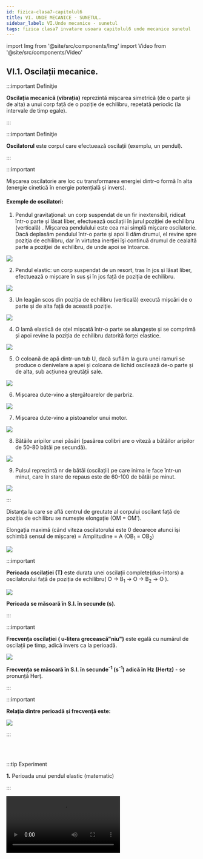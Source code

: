 ```yaml
---
id: fizica-clasa7-capitolul6
title: VI. UNDE MECANICE - SUNETUL.
sidebar_label: VI.Unde mecanice - sunetul
tags: fizica clasa7 invatare usoara capitolul6 unde mecanice sunetul
---
```


import Img from '@site/src/components/Img'
import Video from '@site/src/components/Video'


## VI.1. Oscilații mecanice.


:::important Definiţie

**Oscilația mecanică (vibrația)** reprezintă mișcarea simetrică (de o parte și de alta) a unui corp față de o poziție de echilibru, repetată periodic (la intervale de timp egale).


:::



:::important Definiţie

**Oscilatorul** este corpul care efectuează oscilații (exemplu, un pendul).


:::



:::important


Mișcarea oscilatorie are loc cu transformarea energiei dintr-o formă în alta (energie cinetică în energie potențială și invers).


#### Exemple de oscilatori:

1) Pendul gravitațional: un corp suspendat de un fir inextensibil, ridicat într-o parte și lăsat liber, efectuează oscilații în jurul poziției de echilibru (verticală) . Mişcarea pendulului este cea mai simplă mişcare oscilatorie. Dacă deplasăm pendulul într-o parte şi apoi îi dăm drumul, el revine spre poziţia de echilibru, dar în virtutea inerţiei îşi continuă drumul de cealaltă parte a poziţiei de echilibru, de unde apoi se întoarce.

<Img src="fizica/clasa7/capitolul6/6_1_Poza1_PendulGravitational.jpg" />


2) Pendul elastic: un corp suspendat de un resort, tras în jos și lăsat liber, efectuează o mișcare în sus și în jos față de poziția de echilibru.

<Img src="fizica/clasa7/capitolul6/6_1_Poza2_PendulElastic.jpg" />



3) Un leagăn scos din poziția de echilibru (verticală) execută mișcări de o parte și de alta față de această poziție.

<Img src="fizica/clasa7/capitolul6/6_1_Poza3_Leagane.jpg" />

4) O lamă elastică de oțel mișcată într-o parte se alungește și se comprimă și apoi revine la poziția de echilibru datorită forței elastice.

<Img src="fizica/clasa7/capitolul6/6_1_Poza4_LamaElasticaDeOtel.jpg" />

5) O coloană de apă dintr-un tub U, dacă suflăm la gura unei ramuri se produce o denivelare a apei și coloana de lichid oscilează de-o parte și de alta, sub acțiunea greutății sale.

<Img src="fizica/clasa7/capitolul6/6_1_Poza5_ColoanaApaInTubU.jpg" />

6) Mișcarea dute-vino a ștergătoarelor de parbriz.

<Img src="fizica/clasa7/capitolul6/6_1_Poza6_StergatoareParbriz.jpg" />

7) Mișcarea dute-vino a pistoanelor unui motor.

<Img src="fizica/clasa7/capitolul6/6_1_Poza7_PistonMotor.jpg" />

8) Bătăile aripilor unei păsări (pasărea colibri are o viteză a bătăilor aripilor de 50-80 bătăi pe secundă).

<Img src="fizica/clasa7/capitolul6/6_1_Poza8_PasareaColibri.jpg" />

9) Pulsul reprezintă nr de bătăi (oscilații) pe care inima le face într-un minut, care în stare de repaus este de 60-100 de bătăi pe minut.

<Img src="fizica/clasa7/capitolul6/6_1_Poza9_Pulsul.jpg" />



:::



Distanța la care se află centrul de greutate al corpului oscilant față de poziția de echilibru se numește elongație (OM = OM').

Elongația maximă (când viteza oscilatorului este 0 deoarece atunci își schimbă sensul de mișcare) = Amplitudine = A (OB<sub>1</sub> = OB<sub>2</sub>)

<Img src="fizica/clasa7/capitolul6/6_1_Poza10_ElongatiaMaxima.jpg" />



:::important

**Perioada oscilației (T)** este durata unei oscilații complete(dus-întors) a oscilatorului față de poziția de echilibru( O → B<sub>1</sub> → O → B<sub>2</sub> → O ).


<Img src="fizica/clasa7/capitolul6/6_1_Poza11_FormulaPerioadaOscilatiei.jpg" />

**Perioada se măsoară în S.I. în secunde (s).**


:::


:::important

**Frecvența oscilației ( υ-litera grecească"niu")** este egală cu numărul de oscilații pe timp, adică invers ca la perioadă.

<Img src="fizica/clasa7/capitolul6/6_1_Poza12_FormulaFrecventaOscilatiei.jpg" />


**Frecvența se măsoară în S.I. în  secunde<sup>-1</sup> (s<sup>-1</sup>) adică în Hz (Hertz)** - se pronunță Herț.


:::


:::important

**Relația dintre perioadă și frecvență este:**

<Img src="fizica/clasa7/capitolul6/6_1_Poza13_FormulaRelatiaDintreFrecventaSiPerioada.jpg" />


:::

<br></br>

:::tip Experiment

**1.** Perioada unui pendul elastic (matematic)

:::


<Video src="https://www.youtube.com/embed/n3J8u4kGc5g" />


<br></br>

**Materiale necesare:** suport, riglă, resort, corpuri de diferite mase, cronometru.
 



**Descrierea experimentului:** 

- Atârnă un corp de resort și trage de corp pe verticală,  în jos (nu prea mult) astfel încât corpul să aibă o mișcare pe verticală, sus-jos, adică să oscileze.

- Măsoară timpul în care se efectuează mai multe oscilații complete (dus-întors) pentru diferite mase, împarte timpul măsurat la numărul de oscilații numărate și trece-le în tabel.

- Reprezintă dependența m = f (T<sup>2</sup>), adică masa corpului suspendat de resort în funcție de pătratul perioadei T,  măsurată în experiment.


<Img src="fizica/clasa7/capitolul6/6_1_Poza14_TabelExperiment1.jpg" />

<Img src="fizica/clasa7/capitolul6/6_1_Poza15_GraficExperiment1.jpg" />




**Concluzia experimentului:**

Vei constata că această dependență este liniară, adică graficul este o linie dreaptă.





Pentru oscilatorul elastic avem **formula perioadei sale de oscilație** următoarea relație : 


<Img src="fizica/clasa7/capitolul6/6_1_Poza16_FormulaPerioadeiDeOScilatieExperiment1.jpg" />




Deci, perioada pendulului elastic este direct proporțională cu masa (m) în radical a pendulului și invers proporțională cu radicalul  constantei elastice (k) a resortului.



<br></br>








:::tip Experiment

**2.** Perioada unui pendul gravitațional

:::


<Video src="https://www.youtube.com/embed/3DwkOa10Gt4" />


<br></br>

**Materiale necesare:** suport, riglă, fire de ață de diferite lungimi, un  corp (bilă, mingiută, piuliță), cronometru.
 



**Descrierea experimentului:** 

- Atârnă un corp de firul de ață și trage de corp în sus (nu prea mult) și lasă  corpul să aibă o mișcare sus-jos, adică să oscileze sub acțiunea greutății sale.

- Măsoară timpul în care se efectuează o oscilație completă( dus-întors) pentru diferite lungimi(l ) ale firului și trece-le în tabel.

- Reprezintă dependența l = f (T<sup>2</sup>), adică masa corpului suspendat de resort în funcție de pătratul perioadei (T) măsurată în experiment.



<Img src="fizica/clasa7/capitolul6/6_1_Poza17_TabelExperiment2.jpg" />

<Img src="fizica/clasa7/capitolul6/6_1_Poza18_GraficExperiment2.jpg" />




**Concluzia experimentului:**

Vei constata că această dependență este liniară, adică graficul este o linie dreaptă.


Pentru oscilatorul gravitațional avem **formula perioadei sale de oscilație** următoarea relație:

<Img src="fizica/clasa7/capitolul6/6_1_Poza19_FormulaPerioadeiDeOScilatieExperiment2.jpg" />


Deci,  perioada pendulului gravitațional este direct proporțională cu lungimea firului inextensibil (l) în radical a pendulului și invers proporțională cu radicalul  accelerației gravitaționale (g) .









<br></br>








:::tip Experiment

**3.** Frecvența unui pendul gravitațional

:::


<Video src="https://www.youtube.com/embed/PHmRLY_SUg4" />


<br></br>

**Materiale necesare:** două piulite, foarfecă, aţă, bandă adezivă.
 



**Descrierea experimentului:** 

- Atârnă două piulițe, una de un fir de ață mai scurt și cealaltă de un fir mai lung.

- Agaţă cele două pendule pe blatul unei mese, cu ajutorul benzii adezive, la o distanţă de 10cm.

- Ridică firele celor două pendule la aceeaşi înălţime astfel încât, firele să fie paralele. Dă drumul simultan  celor două pendule cu lungimi diferite.

- Măsoară timpul în care cele două pendule efectuează un anumit număr de oscilații și calculează frecvență fiecărui pendul.


:::note Observație

Pendulul scurt oscilează mai repede decât pendulul mai lung.

:::



**Concluzia experimentului:**

Un corp poate avea un număr mai mare sau mai mic de oscilaţii în unitatea de timp. Mărimea fizică care ne arată numărul de oscilaţii executate de un corp într-o secundă se numeşte frecvenţă.  Ea se exprimă în oscilaţii pe secundă , adică în herzi. 


<br></br>
<br></br>





## VI.2. Unde mecanice.

:::important Definiție

**Unda mecanică** este fenomenul de propagare a unei oscilații printr-un mediu material (substanță) însoțit de transport de energie (nu și de substanță).


:::


:::important

Sursa producerii unei unde mecanice este un oscilator mecanic.

Mediul prin care se propagă oscilația este un mediu elastic. Particulele mediului elastic efectuează oscilații în jurul poziției de echilibru, transmițând la distanță mișcarea oscilatorie și implicit, energia mecanică.


:::


#### Clasificarea undelor mecanice  după direcția de propagare:

**1) Unde transversale**  se propagă cu perturbația perpendiculară pe direcția de oscilație a particulelor mediului. 

**Exemple:**

- undele de la suprafața apei,

- undele particulelor dintr-o sfoară sau fir,

- coarda unei viori, etc.



<Img src="fizica/clasa7/capitolul6/6_2_Poza1_Schema1_Undetransversale.jpg" />

<Img src="fizica/clasa7/capitolul6/6_2_Poza2_Valuri.jpg" />

<Img src="fizica/clasa7/capitolul6/6_2_Poza3_Schema2_Undetransversale.jpg" />



**2) Unde longitudinale** se propagă cu perturbația pe aceeași direcție cu direcția de oscilație a particulelor mediului.

**Exemple:**
 
- undele care apar în resortul elastic,

- unda de șoc dintr-o garnitură de tren când se decuplează locomotiva,

- unda sonoră în aer.



<Img src="fizica/clasa7/capitolul6/6_2_Poza4_Schema_UndeLongitudinale.jpg" />

<Img src="fizica/clasa7/capitolul6/6_2_Poza5_Schema2_UndeLongitudinale.jpg" />





<br></br>
<br></br>


## VI.3. Undele seismice.


:::important Definiție

**Cutremurul (seismul)** este o mișcare a Pământului generată de mișcarea plăcilor tectonice sau de un vulcan care erupe.


:::

<Img src="fizica/clasa7/capitolul6/6_3_Poza1_Seismograf.jpg" />


Cutremurele submarine pot declanșa formarea unor valuri uriașe (de până la 30 m) fiind numite tsunami în Oceanul Pacific.

<Img src="fizica/clasa7/capitolul6/6_3_Poza3_Tsunami.jpg" />

Sursa care generează cutremurul și se află în interiorul Pământului se numește hipocentru, iar punctul de la suprafața hipocentrului este epicentrul seismului, în care se măsoară intensitatea cutremurului cu ajutorul seismografului.


<Img src="fizica/clasa7/capitolul6/6_3_Poza2_SoseaCrapata.jpg" />



Undele seismice au două componente:

- Unde primare (P), unde longitudinale, cele mai rapide de 6km/s și cele mai periculoase.

- Unde secundare (S), unde transversale, cu o v = 4km/s


:::important Definiție

**Lungimea de undă** = λ = distanța parcursă de undă într-o perioadă.

<Img src="fizica/clasa7/capitolul6/6_3_Poza4_FormulaLungimiiDeUnda.jpg" />

v = viteza undei

T = perioada undei

υ = frecvența undei

<Img src="fizica/clasa7/capitolul6/6_3_Poza5_GraficulLungimiiDeUnda.jpg" />




:::




<br></br>
<br></br>


## VI.4. Acustică.


:::important Definiție

**Acustica** este ramura Fizicii care studiază sunetele.


:::




### VI.4.1. Sunetele.Surse sonore.Proprietățile sunetului.


:::important Definiție

**Sunetele** sunt unde sonore  formate dintr-o serie de compresii şi de extensii (rarefieri) alternative ale unui mediu elastic.


:::



:::important

Fiecare moleculă a mediului elastic transferă energia moleculei vecine, dar după ce unda sonoră a trecut, fiecare moleculă rămâne în poziţia sa iniţială. 

<Img src="fizica/clasa7/capitolul6/6_4_1_Poza1_BoxaSiUreche.jpg" />


:::




:::important Definiție

**Sursa sonoră** este un corp care produce sunete prin vibrație (oscilație).

**Sursele sonore** sunt:

**1) Corzile vibrante** (cordele vocale ale animalelor și ale omului, coardele vibrante ale instrumentelor cu corzi-vioară, chitară, pian etc)

**2) Tuburile sonore** (fluier,flaut, taragot, nai, orgă, clarinet etc.)

**3) Membrane sau plăci vibrante** (tobă, cinel, xilofontalgere, tam-tam, difuzor)

<br></br> 

<Video src="https://www.youtube.com/embed/wMGMKW8Iiys" />


<br></br>

<Video src="https://www.youtube.com/embed/cp4rU9Mc8Jo" />


<br></br>

<Video src="https://www.youtube.com/embed/ec_C7t3WynI" />


<br></br>

<Video src="https://www.youtube.com/embed/XiIhML4rgGo" />




:::



:::caution Instrumente muzicale

- Când atingi clapa unui pian, un ciocănel lovește corzile, făcându-le să vibreze. 

<Img src="fizica/clasa7/capitolul6/6_4_1_Poza2_Pian.jpg" />

- Pentru a obține un sunet mai înalt, coarda este scurtată (vezi vioara).

<Img src="fizica/clasa7/capitolul6/6_4_1_Poza3_Vioara.jpg" />

- Sunetul unui contrabas provine prin vibrarea coardelor, fie prin ciupire, fie prin folosirea unui arcuș.

<Img src="fizica/clasa7/capitolul6/6_4_1_Poza4_Contrabas.jpg" />

- Când sufli într-un saxofon, o bucată mică de lemn (ancie) vibrează, determinând vibrația aerului în saxofon. Clapele saxofonului scurtează sau lungesc coloana de aer din interior. Cu cât ea este mai lungă, cu atât sunetul este jos.

<Img src="fizica/clasa7/capitolul6/6_4_1_Poza5_Saxofon.jpg" />

- Făcându-și buzele să vibreze, instrumentistul pune în vibrație coloana de aer dinăuntrul trompetei.

<Img src="fizica/clasa7/capitolul6/6_4_1_Poza6_Trompeta.jpg" />

- Când bețele lovesc toba sau țambalul, membranele metalice ale acestora vibrează. 

<Img src="fizica/clasa7/capitolul6/6_4_1_Poza7_Tobe.jpg" />




:::





:::important

**Proprietățile (calitățile) sunetului**

**I. Intensitatea(tăria) sunetului** ne arată cât de tare sau cât de slab este un sunet. Ea este direct proporțională cu energia pe care o transportă unda sonoră în unitatea de timp prin unitatea de suprafață. Cu cât ne îndepărtăm de sursă, cu atât intensitatea sunetului scade. 

**Se măsoară în decibeli (dB).**
 


**Exemple de intensități de sunete:**

- Foșnet de frunze 10dB

- Șoapte 20dB

- Vorbire normală 40dB

- Țipăt 60-70dB

- Aspirator 70dB

- Zgomotul trenului 80dB

- Zgomot de stradă 90dB

- Tunet 80dB-100dB

- Ciocan pneumatic 100dB

- Concert 110dB

- Decolarea avionului cu reacție 130

- Sunete dureroase 140dB

- Surzire peste 140dB




**II. Înălțimea sunetului se măsoară prin frecvența sunetelor** = litera grecească, niu, υ

<Img src="fizica/clasa7/capitolul6/6_4_1_Poza8_FormulaFrecventei.jpg" />





_**Clasificarea sunetelor după frecvență:**_

**a) Infrasunete** sunt sunetele care au o frecvență mai mică decât 16 Hz. Exemple: bătăile inimii, undele seismice, oscilații ale pendulului mecanic. Omul nu le poate auzi. Balenele, hipopotamii , elefanții și aligatorii folosesc infrasuntele pentru a comunica.
 
 
**b) Sunetele** sunt singurele unde sonore percepute de om și au frecvența de 16-20.000 Hz.

**c) Ultrasunetele** sunt sunetele cu frecvența mai mare decât 20.000 Hz. Animale care percep ultrasunete: câini, pisici, lilieci, delfini, șoareci, unele insecte(moliile). Nici acestea nu le auzim.


Ultrasunetele se utilizează la prepararea serurilor şi vaccinurilor, la sterilizarea şi conservarea alimentelor. 



**III. Timbrul sunetului** permite identificarea sursei sonore. Vocea noastră este o amprentă (unică), ca și amprenta digitală și cea a irisului ochiului nostru.

:::




:::caution Aplicații

Sunetul este considerat a fi muzical atunci când în sursa sa sonoră se formează unde staţionare, sunetele emise fiind periodice. Sunetul muzical înseamnă are o serie de însuşiri precum:  o înălţime constantă, modificarea acesteia trebuie să depindă numai de voinţa executantului, o intensitate care să poată fi modulată după necesitate sau după dorinţă, un timbru caracteristic, personal, bine definit şi inconfundabil, o durată convenabilă, suficientă cerinţei muzicale, durată care poate fi mică (coarde lovite, ciupite etc.), sau mare (coarde solicitate cu arcuşul, tuburi sonore).



:::



<Video src="https://www.youtube.com/embed/Txs8GD9oJcI" />



<br></br>


### VI.4.2. Propagarea sunetului.



:::important


**Sunetul are nevoie de un mediu (gazos, lichid, solid) pentru a se propaga.**


**În vid sunetul nu se propagă, pentru că nu are cine să transmită vibrația.**


**Sunetul își schimbă viteza în funcție de mediul traversat.**


**Cea mai mică viteză a sunetului este în aer, aproximativ, 340m/s.**(această viteză trebuie știută).

**Viteza sunetului depinde de doi factori:**

a) **Temperatura mediului elastic**  prin care se propagă sunetul cu cât este mai mare, cu atât crește și viteza.(vezi tabelul de mai jos la aer pentru diferite temperaturi).

b) Viteza sunetului **variază de la substanță la substanță:** sunetul călătorește cel mai lent în gaze, călătorește mai repede în lichide și cel mai rapid în solide.



:::


Iată în continuare un tabel care prezintă viteza sunetului prin diferite medii :


<Img src="fizica/clasa7/capitolul6/6_4_2_Poza1_TabelVitezeSunet.jpg" />




:::tip Experiment

**4.** Viteza sunetului

:::


<Video src="https://www.youtube.com/embed/YdP9RMTxHwo" />


<br></br>

**Materiale necesare:** Un ceas care ticăie (preferabil mecanic), o masă cu blat de lemn sau metal.
 



**Descrierea experimentului:** 

- Aşază un ceas care ticăie pe blatul mesei, la un capăt și ascultă-i ticăitul.

- Aşază urechea lipită de masă la distanţa măsurată prima dată.
 
- Ce observi ?


:::note Observație

Ticăitul ceasului este perceput de ureche mai tare când îl ascultăm prin blatul mesei .

:::



**Concluzia experimentului:**

Sunetul se propagă mai repede prin blatul de lemn al mesei, decât prin aer. 

Sunetul se propagă cu viteze diferite în diverse medii, cea mai mare viteză fiind prin solidele compacte, apoi prin lichide şi, în cele din urmă, prin gaze.
 


<br></br>


Mach (pronunție "mac") este o unitate de măsură folosită în aerodinamică pentru a exprima viteza unui corp supersonic.


:::important Definiție

**Corpul supersonic** (proiectil, avion, rachetă etc.) este corpul care se deplasează cu o viteză egală sau mai mare decât viteza sunetului în aer . 

**Viteza  1 Mach = 340 m/s** 



::



:::caution Aplicații

Boomul sonic este un fenomen care apare atunci când un obiect se deplasează cu o viteză mai mare decât cea a sunetului. Practic, atunci când un aparat de zbor - de exemplu un avion supersonic  - depăşeşte bariera sunetului, acesta călătoreşte mai repede decât undele sonore . Rezultă este un fenomen de compresie a undelor sonore care creează un "boom" când ajung la nivelul urechii unei persoane.


Bariera sunetului a fost depăşită pentru prima dată în 1947 de pilotul în vârstă de doar 24 de ani pe nume **Chuck Yeager**, la bordul unui aparat de zbor de tip Bell X-1. Avionul a fost lansat de la bordul unui alt aparat de zbor aflat în aer la mare înălţime şi a atins viteza de 1229 de km/h, fiind propulsat de un motor-rachetă. Deşi la vremea respectivă bariera sunetului era considerată de netrecut, în zilele noastre foarte multe aparate de zbor dezvoltă viteze supersonice.

<Img src="fizica/clasa7/capitolul6/6_4_2_Poza2_AvionBellX.jpg" />


:::



:::important

**Pe cer, fulgerul (lumina) și tunetul (sunetul) se produc simultan. Dar, omul vede mai întâi lumina fulgerului și mai târziu aude zgomotul tunetului, deoarece lumina se propagă cu o viteză mult mai mare (300000000m/s) față de viteza sunetului(340m/s).**


:::


:::caution Problemă model

1) Transformă viteza de 9,6 Mach în km/h.(Avioanele care depășesc 5Mach sunt hipersonice).

#### Rezolvare

- Transformăm din Mach în m/s și apoi în km/h.

<Img src="fizica/clasa7/capitolul6/6_4_2_Poza3_RezolvareProblemaModel1.jpg" />


2) Transformă viteza de 1224km/h în Mach. 

#### Rezolvare

- Transformăm întăi viteza în m/s și apoi în Mach, cu regula de trei simplă.

<Img src="fizica/clasa7/capitolul6/6_4_2_Poza4_RezolvareProblemaModel2.jpg" />




:::







<br></br>


### VI.4.3. Reflexia sunetului. Ecoul.


**Reflexia sunetului** are loc când unda sonoră întălnește un alt mediu și se întoarce în primul  mediu, cu schimbarea direcției de propagare.

<Img src="fizica/clasa7/capitolul6/6_4_2_Poza4_RezolvareProblemaModel2.jpg" />


:::important Definiție


**Ecoul** este un fenomen acustic ce constă în repetarea sunetului emis de o sursă și perceperea lui ca un sunet distinct în raport cu sunetul primar. El este o consecință a reflexiei sunetului pe un obstacol îndepărtat de sursa sonoră.

:::

Pentru ca sunetul reflectat de un obstacol să fie perceput distinct, ca ecou, el trebuie să se întoarcă la ureche după ce a încetat perceperea sunetului inițial.
 
Deoarece un sunet persistă în ureche cel puțin o zecime de secundă (adică urechea noastră este impresionată de un sunet timp de 0,1s, timp în care nu mai auzim alt sunet), sunetul reflectat va fi perceput ca ecou doar dacă va ajunge la ureche după cel puțin 1/10 secunde de la perceperea sunetului emis.
 
Pentru a afla distanța minimă dintre sursa sonoră și un obstacol (perete) pentru a auzi ecoul sunetului inițial, calculăm distanța parcursă de sunet dus-întors :

2 ∙ d = v ∙ t

2 ∙ d = 340 m/s ∙ 0,1 s =34

d = 17 m (distanța minimă a obstacolului pentru a auzi ecoul unui sunet monosilabic).

Pentru ca un sunet foarte scurt să fie perceput ca ecou, distanța până la un obstacol trebuie să fie de cel puțin 17 m, deoarece viteza sunetului în aer este de cca. 340 m/s. Dacă distanța este dublă (34m) sau triplă (51m), ecoul va fi bisilabic , respectiv trisilabic.

De aceea, fenomenul ecoului este observat cel mai bine în munți sau într-o sală goală de mari dimensiuni.
 
Dacă distanța până la obstacolul reflectant este mai mică de 17 m, sunetul reflectat va sosi înainte de încetarea senzației auditive a sunetului direct, producând în ureche o prelungire și o întărire a acestuia. În această situație, nu mai este vorba de ecou, ci de fenomenul numit reverberație.
 

:::caution Aplicațiile reflexiei sunetelor

- Ecolocația constă în orientarea animalelor cu ajutorul ecoului (reflexiei sunetului).  Unele animale folosesc ecoul pentru detectarea locației și navigație, cum ar fi cetaceele (delfini și balene) și liliecii. 


- Sonarul este un dispozitiv folosit de vase maritime pentru a determina cu ajutorul reflexiei ultrasunetului (US) adâncimea apei, bancurile de pești, găsirea epavelor, detectarea icebergurilor.

- Ecograful dă imagini ale unor organe pe baza reflexiei ultrasunetelor. Ecografia implică utilizarea unui transductor mic (sonda) și gel pentru a expune organismul la undele sonore de înaltă frecvență. Ecoul ultrasunetelor pe un anumit organ este transformat în semnale electrice care alcătuiesc o imagine pe un ecran.

  - Ecografia tridimensionala 3D, cu ajutorul computerului se realizează vizualizarea volumetrică  a structurilor anatomice. Ecografia 4D înseamnă 3D în mișcare.

  - În tehnică se utilizează pentru punerea în evidenţă a defectelor pieselor metalice numită defectoscopia ultrasonoră.


:::





:::caution Problemă model

3) Sursa sonoră a unui sonar are o frecvență de 50Hz. Viteaza de propagare a sunetului prin apă este de 1450m/s. Ce lungime de undă are unda sonoră emisă?

υ  = 50Hz

v = 1450m/s

λ = ?

#### Rezolvare

λ = v ∙ T = v/υ = 1450/50 = 29 m

:::





:::caution Problemă model

4) Lungimea undei sonore emisă de un liliac este de 3mm. Calculează frecvența sunetului emis de liliac, considerând viteza sunetului de 340m/s. Putem auzi sunetul respectiv? Argumentează.

λ = 3mm =  3/1000 m

v = 340m/s

υ = ?

#### Rezolvare


λ = v ∙ T = v/υ

υ = v/λ = 340/(3/1000) = 340/1 ∙1000/3 = 113.333,33 Hz
   
Noi nu auzim acest sunet emis de liliac, deoarece are frecvența mai mare de 20.000Hz, fiind un ultrasunet.

:::



<br></br>


### VI.4.4. Auzul.

<Img src="fizica/clasa7/capitolul6/6_4_4_Poza1_Urechea.jpg" />


:::important

Sunetele produse de o sursă sonoră sunt captate de pavilionul urechii și produc vibrația timpanului, care pune în vibrație cele trei oscioare articulate : ciocan , nicovală și scăriță. Vibrația acestora este condusă într-un tub înfășurat, în formă de melc (cochlee, de formă spiralată, plin cu un fluid). În melc se transformă vibrațiile în impulsuri nervoase transmise de nervul auditiv creierului. Creierul le analizează și dă senzația de auz.

:::







:::tip Experiment

**5.** Urechea de iepure

:::


<Video src="https://www.youtube.com/embed/gWDzPrFmUAQ" />


<br></br>

**Materiale necesare:** dosar carton (bucată de carton), bandă adezivă, căşti de urechi cu radio sau MP3 player.
 



**Descrierea experimentului:** 

- Realizează un con din cartonul dosarului prin răsucire şi prinde-l cu bandă adezivă pentru a nu se desface.

- Dă drumul la radio prin căşti şi vei observa că  dacă nu pui căştile în urechi, nu auzi aproape nimic.

- Apropie conul de carton cu partea mai îngustă de ureche şi îndreaptă gura mai largă a conului spre casca cu muzică.


:::note Observație

Muzica se aude prin con destul de bine ca şi cum ai fi pus căştile în urechi.

:::



**Concluzia experimentului:**

Sunetele slabe se împrăştie uşor înainte să ajungă la urechile tale. Prin urmare, acest con captează mult mai bine aceste sunete decât micuţul pavilion al urechii tale.


Sunetele din jur sunt culese de pavilionul urechii,  direcţionându-le prin canalul auditiv spre timpan. 

La animalele ierbivore (gândeşte-te mai ales la urecheatul fricos), pavilionul urechii este mult mai mare şi mult mai flexibil faţă de cel al omului. Din acest motiv, ele captează şi sunetele cele mai slabe din jur şi, prin urmare, auzul constituie arma lor de apărare cea mai bună ( pe lângă fugă, bineînţeles !). 

Acest con se mai poate folosi şi ca megafon. Dacă vorbeşti în partea mai îngustă a conului, acesta îţi amplifică sunetele, nelăsându-le să se împrăştie în jur. 


